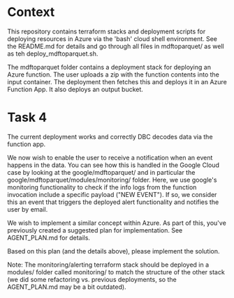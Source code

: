 # Context
This repository contains terraform stacks and deployment scripts for deploying resources in Azure via the 'bash' cloud shell environment. See the README.md for details and go through all files in mdftoparquet/ as well as teh deploy_mdftoparquet.sh.

The mdftoparquet folder contains a deployment stack for deploying an Azure function. The user uploads a zip with the function contents into the input container. The deployment then fetches this and deploys it in an Azure Function App. It also deploys an output bucket.

# Task 4
The current deployment works and correctly DBC decodes data via the function app.

We now wish to enable the user to receive a notification when an event happens in the data. You can see how this is handled in the Google Cloud case by looking at the google/mdftoparquet/ and in particular the google/mdftoparquet/modules/monitoring/ folder. Here, we use google's monitoring functionality to check if the info logs from the function invocation include a specific payload ("NEW EVENT"). If so, we consider this an event that triggers the deployed alert functionality and notifies the user by email.

We wish to implement a similar concept within Azure. As part of this, you've previously created a suggested plan for implementation. See AGENT_PLAN.md for details.

Based on this plan (and the details above), please implement the solution.

Note: The monitoring/alerting terraform stack should be deployed in a modules/ folder called monitoring/ to match the structure of the other stack (we did some refactoring vs. previous deployments, so the AGENT_PLAN.md may be a bit outdated).